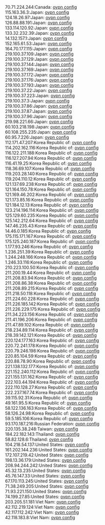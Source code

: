 70.71.224.244:Canada: [ovpn config](vpn/70_71_224_244.ovpn)  
115.163.36.3:Japan: [ovpn config](vpn/115_163_36_3.ovpn)  
124.18.26.97:Japan: [ovpn config](vpn/124_18_26_97.ovpn)  
126.88.88.191:Japan: [ovpn config](vpn/126_88_88_191.ovpn)  
133.114.120.92:Japan: [ovpn config](vpn/133_114_120_92.ovpn)  
133.32.232.39:Japan: [ovpn config](vpn/133_32_232_39.ovpn)  
14.132.157.1:Japan: [ovpn config](vpn/14_132_157_1.ovpn)  
152.165.61.53:Japan: [ovpn config](vpn/152_165_61_53.ovpn)  
164.70.177.115:Japan: [ovpn config](vpn/164_70_177_115.ovpn)  
219.100.37.109:Japan: [ovpn config](vpn/219_100_37_109.ovpn)  
219.100.37.129:Japan: [ovpn config](vpn/219_100_37_129.ovpn)  
219.100.37.144:Japan: [ovpn config](vpn/219_100_37_144.ovpn)  
219.100.37.169:Japan: [ovpn config](vpn/219_100_37_169.ovpn)  
219.100.37.172:Japan: [ovpn config](vpn/219_100_37_172.ovpn)  
219.100.37.176:Japan: [ovpn config](vpn/219_100_37_176.ovpn)  
219.100.37.193:Japan: [ovpn config](vpn/219_100_37_193.ovpn)  
219.100.37.22:Japan: [ovpn config](vpn/219_100_37_22.ovpn)  
219.100.37.223:Japan: [ovpn config](vpn/219_100_37_223.ovpn)  
219.100.37.3:Japan: [ovpn config](vpn/219_100_37_3.ovpn)  
219.100.37.86:Japan: [ovpn config](vpn/219_100_37_86.ovpn)  
219.100.37.87:Japan: [ovpn config](vpn/219_100_37_87.ovpn)  
219.100.37.96:Japan: [ovpn config](vpn/219_100_37_96.ovpn)  
219.98.221.66:Japan: [ovpn config](vpn/219_98_221_66.ovpn)  
60.103.218.198:Japan: [ovpn config](vpn/60_103_218_198.ovpn)  
60.108.255.235:Japan: [ovpn config](vpn/60_108_255_235.ovpn)  
60.95.7.226:Japan: [ovpn config](vpn/60_95_7_226.ovpn)  
112.171.47.207:Korea Republic of: [ovpn config](vpn/112_171_47_207.ovpn)  
114.202.162.116:Korea Republic of: [ovpn config](vpn/114_202_162_116.ovpn)  
116.122.211.188:Korea Republic of: [ovpn config](vpn/116_122_211_188.ovpn)  
116.127.207.94:Korea Republic of: [ovpn config](vpn/116_127_207_94.ovpn)  
116.41.19.25:Korea Republic of: [ovpn config](vpn/116_41_19_25.ovpn)  
118.36.69.107:Korea Republic of: [ovpn config](vpn/118_36_69_107.ovpn)  
119.203.28.140:Korea Republic of: [ovpn config](vpn/119_203_28_140.ovpn)  
119.204.110.12:Korea Republic of: [ovpn config](vpn/119_204_110_12.ovpn)  
121.137.69.238:Korea Republic of: [ovpn config](vpn/121_137_69_238.ovpn)  
121.164.150.78:Korea Republic of: [ovpn config](vpn/121_164_150_78.ovpn)  
121.169.46.202:Korea Republic of: [ovpn config](vpn/121_169_46_202.ovpn)  
121.173.85.16:Korea Republic of: [ovpn config](vpn/121_173_85_16.ovpn)  
121.184.12.13:Korea Republic of: [ovpn config](vpn/121_184_12_13.ovpn)  
123.214.196.114:Korea Republic of: [ovpn config](vpn/123_214_196_114.ovpn)  
125.129.60.235:Korea Republic of: [ovpn config](vpn/125_129_60_235.ovpn)  
125.142.212.64:Korea Republic of: [ovpn config](vpn/125_142_212_64.ovpn)  
147.46.235.43:Korea Republic of: [ovpn config](vpn/147_46_235_43.ovpn)  
14.46.0.185:Korea Republic of: [ovpn config](vpn/14_46_0_185.ovpn)  
175.115.171.167:Korea Republic of: [ovpn config](vpn/175_115_171_167.ovpn)  
175.125.240.187:Korea Republic of: [ovpn config](vpn/175_125_240_187.ovpn)  
1.177.93.246:Korea Republic of: [ovpn config](vpn/1_177_93_246.ovpn)  
1.236.251.39:Korea Republic of: [ovpn config](vpn/1_236_251_39.ovpn)  
1.244.248.166:Korea Republic of: [ovpn config](vpn/1_244_248_166.ovpn)  
1.246.33.116:Korea Republic of: [ovpn config](vpn/1_246_33_116.ovpn)  
210.223.100.50:Korea Republic of: [ovpn config](vpn/210_223_100_50.ovpn)  
211.200.19.44:Korea Republic of: [ovpn config](vpn/211_200_19_44.ovpn)  
211.208.83.94:Korea Republic of: [ovpn config](vpn/211_208_83_94.ovpn)  
211.208.86.38:Korea Republic of: [ovpn config](vpn/211_208_86_38.ovpn)  
211.208.89.215:Korea Republic of: [ovpn config](vpn/211_208_89_215.ovpn)  
211.218.50.118:Korea Republic of: [ovpn config](vpn/211_218_50_118.ovpn)  
211.224.60.228:Korea Republic of: [ovpn config](vpn/211_224_60_228.ovpn)  
211.226.185.142:Korea Republic of: [ovpn config](vpn/211_226_185_142.ovpn)  
211.226.229.175:Korea Republic of: [ovpn config](vpn/211_226_229_175.ovpn)  
211.34.223.156:Korea Republic of: [ovpn config](vpn/211_34_223_156.ovpn)  
211.41.196.206:Korea Republic of: [ovpn config](vpn/211_41_196_206.ovpn)  
211.47.89.102:Korea Republic of: [ovpn config](vpn/211_47_89_102.ovpn)  
218.234.89.114:Korea Republic of: [ovpn config](vpn/218_234_89_114.ovpn)  
218.39.142.121:Korea Republic of: [ovpn config](vpn/218_39_142_121.ovpn)  
220.124.177.163:Korea Republic of: [ovpn config](vpn/220_124_177_163.ovpn)  
220.72.241.178:Korea Republic of: [ovpn config](vpn/220_72_241_178.ovpn)  
220.79.246.198:Korea Republic of: [ovpn config](vpn/220_79_246_198.ovpn)  
220.85.104.59:Korea Republic of: [ovpn config](vpn/220_85_104_59.ovpn)  
220.88.78.90:Korea Republic of: [ovpn config](vpn/220_88_78_90.ovpn)  
221.138.132.177:Korea Republic of: [ovpn config](vpn/221_138_132_177.ovpn)  
221.152.240.112:Korea Republic of: [ovpn config](vpn/221_152_240_112.ovpn)  
221.155.131.162:Korea Republic of: [ovpn config](vpn/221_155_131_162.ovpn)  
222.103.44.194:Korea Republic of: [ovpn config](vpn/222_103_44_194.ovpn)  
222.110.128.27:Korea Republic of: [ovpn config](vpn/222_110_128_27.ovpn)  
222.237.167.74:Korea Republic of: [ovpn config](vpn/222_237_167_74.ovpn)  
39.115.92.31:Korea Republic of: [ovpn config](vpn/39_115_92_31.ovpn)  
49.161.95.5:Korea Republic of: [ovpn config](vpn/49_161_95_5.ovpn)  
58.122.136.163:Korea Republic of: [ovpn config](vpn/58_122_136_163.ovpn)  
58.126.24.98:Korea Republic of: [ovpn config](vpn/58_126_24_98.ovpn)  
59.5.185.106:Korea Republic of: [ovpn config](vpn/59_5_185_106.ovpn)  
93.170.187.216:Russian Federation: [ovpn config](vpn/93_170_187_216.ovpn)  
220.135.38.248:Taiwan: [ovpn config](vpn/220_135_38_248.ovpn)  
184.22.182.143:Thailand: [ovpn config](vpn/184_22_182_143.ovpn)  
58.82.128.6:Thailand: [ovpn config](vpn/58_82_128_6.ovpn)  
104.218.54.137:United States: [ovpn config](vpn/104_218_54_137.ovpn)  
161.202.144.236:United States: [ovpn config](vpn/161_202_144_236.ovpn)  
172.107.219.42:United States: [ovpn config](vpn/172_107_219_42.ovpn)  
198.13.36.179:United States: [ovpn config](vpn/198_13_36_179.ovpn)  
208.94.244.242:United States: [ovpn config](vpn/208_94_244_242.ovpn)  
45.32.13.235:United States: [ovpn config](vpn/45_32_13_235.ovpn)  
45.76.147.33:United States: [ovpn config](vpn/45_76_147_33.ovpn)  
67.170.113.245:United States: [ovpn config](vpn/67_170_113_245.ovpn)  
71.38.249.205:United States: [ovpn config](vpn/71_38_249_205.ovpn)  
71.93.221.150:United States: [ovpn config](vpn/71_93_221_150.ovpn)  
74.199.27.85:United States: [ovpn config](vpn/74_199_27_85.ovpn)  
203.205.51.181:Viet Nam: [ovpn config](vpn/203_205_51_181.ovpn)  
42.112.219.124:Viet Nam: [ovpn config](vpn/42_112_219_124.ovpn)  
42.117.112.242:Viet Nam: [ovpn config](vpn/42_117_112_242.ovpn)  
42.118.183.8:Viet Nam: [ovpn config](vpn/42_118_183_8.ovpn)  
